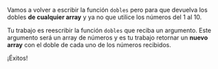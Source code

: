 Vamos a volver a escribir la función `dobles` pero para que devuelva los dobles **de cualquier array** y ya no que utilice los números del 1 al 10.

Tu trabajo es reescribir la función `dobles` que reciba un argumento. Este argumento será un array de números y es tu trabajo retornar un **nuevo array** con el doble de cada uno de los números recibidos.

¡Éxitos!